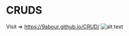 # CRUDS
Visit => https://9abour.github.io/CRUD/
![alt text](https://raw.githubusercontent.com/9abour/CRUDS/main/Preview.jpg)
